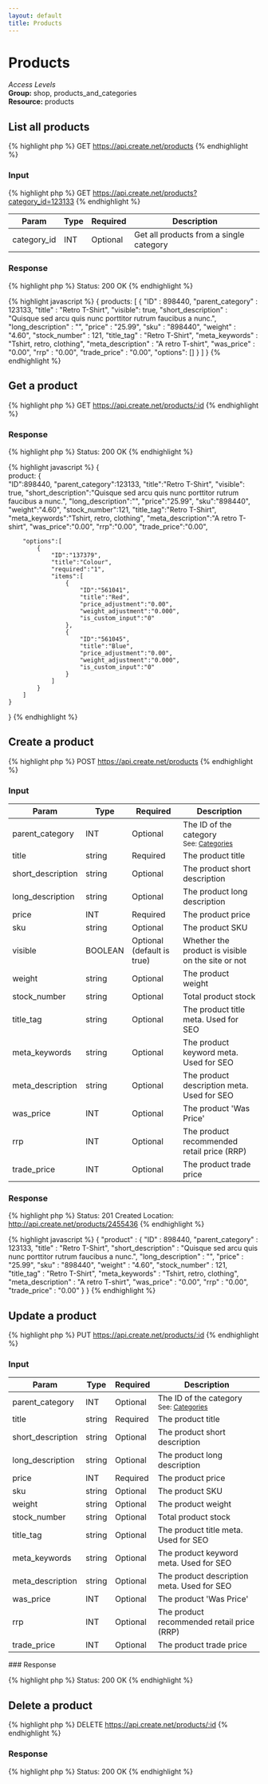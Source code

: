 ```yaml
---
layout: default
title: Products
---
```


Products
=============

*Access Levels*    
__Group:__ shop, products_and_categories   
__Resource:__ products

List all products
-------------------

{% highlight php %}
GET 	https://api.create.net/products
{% endhighlight %}

### Input

{% highlight php %}
GET 	https://api.create.net/products?category_id=123133
{% endhighlight %}

<table>
	<thead>
		<tr>
			<th>Param</th>
			<th>Type</th>
			<th>Required</th>
			<th>Description</th>
		</tr>
	</thead>
	<tbody>
		<tr>
			<td>category_id</td>
			<td>INT</td>
			<td>Optional</td>
			<td>Get all products from a single category</td>
		</tr>
	</tbody>
</table>

### Response

{% highlight php %}
Status: 200 OK
{% endhighlight %}

{% highlight javascript %}
{
 products: [
		{
			"ID" : 898440,
			"parent_category" : 123133,
			"title" : "Retro T-Shirt",
			"visible": true,
			"short_description" : "Quisque sed arcu quis nunc porttitor rutrum faucibus a nunc.",
			"long_description" : "",
			"price" : "25.99",
			"sku" : "898440",
			"weight" : "4.60",
			"stock_number" : 121,
			"title_tag" : "Retro T-Shirt",
			"meta_keywords" : "Tshirt, retro, clothing",
			"meta_description" : "A retro T-shirt",
			"was_price" : "0.00",
			"rrp" : "0.00",
			"trade_price" : "0.00",
			"options": []
		}
	]
}
{% endhighlight %}

Get a product
----------

{% highlight php %}
GET 	https://api.create.net/products/:id
{% endhighlight %}

### Response

{% highlight php %}
Status: 200 OK
{% endhighlight %}

{% highlight javascript %}
{  
    product: {  
        "ID":898440,
        "parent_category":123133,
        "title":"Retro T-Shirt",
		"visible": true,
        "short_description":"Quisque sed arcu quis nunc porttitor rutrum faucibus a nunc.",
        "long_description":"",
        "price":"25.99",
        "sku":"898440",
        "weight":"4.60",
        "stock_number":121,
        "title_tag":"Retro T-Shirt",
        "meta_keywords":"Tshirt, retro, clothing",
        "meta_description":"A retro T-shirt",
        "was_price":"0.00",
        "rrp":"0.00",
        "trade_price":"0.00",

        "options":[  
            {  
                "ID":"137379",
                "title":"Colour",
                "required":"1",
                "items":[  
                    {  
                        "ID":"561041",
                        "title":"Red",
                        "price_adjustment":"0.00",
                        "weight_adjustment":"0.000",
                        "is_custom_input":"0"
                    },
                    {  
                        "ID":"561045",
                        "title":"Blue",
                        "price_adjustment":"0.00",
                        "weight_adjustment":"0.000",
                        "is_custom_input":"0"
                    }
                ]
            }
        ]
    }
}
{% endhighlight %}

Create a product
-------------

{% highlight php %}
POST 	https://api.create.net/products
{% endhighlight %}

### Input

<table>
	<thead>
		<tr>
			<th>Param</th>
			<th>Type</th>
			<th>Required</th>
			<th>Description</th>
		</tr>
	</thead>
	<tbody>
		<tr>
			<td>parent_category</td>
			<td>INT</td>
			<td>Optional</td>
			<td>The ID of the category <br /><small>See: <a href="http://createdotnet.github.com/API-Documentation/resources/shop/products_and_categories/categories.html">Categories</a></small></td>
		</tr>
		<tr>
			<td>title</td>
			<td>string</td>
			<td>Required</td>
			<td>The product title</td>
		</tr>
		<tr>
			<td>short_description</td>
			<td>string</td>
			<td>Optional</td>
			<td>The product short description</td>
		</tr>
		<tr>
			<td>long_description</td>
			<td>string</td>
			<td>Optional</td>
			<td>The product long description</td>
		</tr>
		<tr>
			<td>price</td>
			<td>INT</td>
			<td>Required</td>
			<td>The product price</td>
		</tr>
		<tr>
			<td>sku</td>
			<td>string</td>
			<td>Optional</td>
			<td>The product SKU</td>
		</tr>
		<tr>
			<td>visible</td>
			<td>BOOLEAN</td>
			<td>Optional (default is true)</td>
			<td>Whether the product is visible on the site or not</td>
		</tr>
		<tr>
			<td>weight</td>
			<td>string</td>
			<td>Optional</td>
			<td>The product weight</td>
		</tr>
		<tr>
			<td>stock_number</td>
			<td>string</td>
			<td>Optional</td>
			<td>Total product stock</td>
		</tr>
		<tr>
			<td>title_tag</td>
			<td>string</td>
			<td>Optional</td>
			<td>The product title meta. Used for SEO</td>
		</tr>
		<tr>
			<td>meta_keywords</td>
			<td>string</td>
			<td>Optional</td>
			<td>The product keyword meta. Used for SEO</td>
		</tr>
		<tr>
			<td>meta_description</td>
			<td>string</td>
			<td>Optional</td>
			<td>The product description meta. Used for SEO</td>
		</tr>
		<tr>
			<td>was_price</td>
			<td>INT</td>
			<td>Optional</td>
			<td>The product 'Was Price'</td>
		</tr>
		<tr>
			<td>rrp</td>
			<td>INT</td>
			<td>Optional</td>
			<td>The product recommended retail price (RRP)</td>
		</tr>
		<tr>
			<td>trade_price</td>
			<td>INT</td>
			<td>Optional</td>
			<td>The product trade price</td>
		</tr>
	</tbody>
</table>

### Response

{% highlight php %}
Status: 201 Created
Location: http://api.create.net/products/2455436
{% endhighlight %}

{% highlight javascript %}
{ "product" :
	{
		"ID" : 898440,
		"parent_category" : 123133,
		"title" : "Retro T-Shirt",
		"short_description" : "Quisque sed arcu quis nunc porttitor rutrum faucibus a nunc.",
		"long_description" : "",
		"price" : "25.99",
		"sku" : "898440",
		"weight" : "4.60",
		"stock_number" : 121,
		"title_tag" : "Retro T-Shirt",
		"meta_keywords" : "Tshirt, retro, clothing",
		"meta_description" : "A retro T-shirt",
		"was_price" : "0.00",
		"rrp" : "0.00",
		"trade_price" : "0.00"
	}
}
{% endhighlight %}

Update a product
-------------

{% highlight php %}
PUT 	https://api.create.net/products/:id
{% endhighlight %}

### Input

<table>
	<thead>
		<tr>
			<th>Param</th>
			<th>Type</th>
			<th>Required</th>
			<th>Description</th>
		</tr>
	</thead>
	<tbody>
		<tr>
			<td>parent_category</td>
			<td>INT</td>
			<td>Optional</td>
			<td>The ID of the category <br /><small>See: <a href="http://createdotnet.github.com/API-Documentation/resources/shop/products_and_categories/categories.html">Categories</a></small></td>
		</tr>
		<tr>
			<td>title</td>
			<td>string</td>
			<td>Required</td>
			<td>The product title</td>
		</tr>
		<tr>
			<td>short_description</td>
			<td>string</td>
			<td>Optional</td>
			<td>The product short description</td>
		</tr>
		<tr>
			<td>long_description</td>
			<td>string</td>
			<td>Optional</td>
			<td>The product long description</td>
		</tr>
		<tr>
			<td>price</td>
			<td>INT</td>
			<td>Required</td>
			<td>The product price</td>
		</tr>
		<tr>
			<td>sku</td>
			<td>string</td>
			<td>Optional</td>
			<td>The product SKU</td>
		</tr>
		<tr>
			<td>weight</td>
			<td>string</td>
			<td>Optional</td>
			<td>The product weight</td>
		</tr>
		<tr>
			<td>stock_number</td>
			<td>string</td>
			<td>Optional</td>
			<td>Total product stock</td>
		</tr>
		<tr>
			<td>title_tag</td>
			<td>string</td>
			<td>Optional</td>
			<td>The product title meta. Used for SEO</td>
		</tr>
		<tr>
			<td>meta_keywords</td>
			<td>string</td>
			<td>Optional</td>
			<td>The product keyword meta. Used for SEO</td>
		</tr>
		<tr>
			<td>meta_description</td>
			<td>string</td>
			<td>Optional</td>
			<td>The product description meta. Used for SEO</td>
		</tr>
		<tr>
			<td>was_price</td>
			<td>INT</td>
			<td>Optional</td>
			<td>The product 'Was Price'</td>
		</tr>
		<tr>
			<td>rrp</td>
			<td>INT</td>
			<td>Optional</td>
			<td>The product recommended retail price (RRP)</td>
		</tr>
		<tr>
			<td>trade_price</td>
			<td>INT</td>
			<td>Optional</td>
			<td>The product trade price</td>
		</tr>
	</tbody>
</table>
### Response

{% highlight php %}
Status: 200 OK
{% endhighlight %}

Delete a product
-------------

{% highlight php %}
DELETE 	https://api.create.net/products/:id
{% endhighlight %}

### Response

{% highlight php %}
Status: 200 OK
{% endhighlight %}
